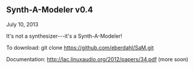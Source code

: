 Synth-A-Modeler v0.4
--------------------
July 10, 2013


It's not a synthesizer---it's a Synth-A-Modeler!



To download:
git clone https://github.com/eberdahl/SaM.git

Documentation:
http://lac.linuxaudio.org/2012/papers/34.pdf
(more soon)